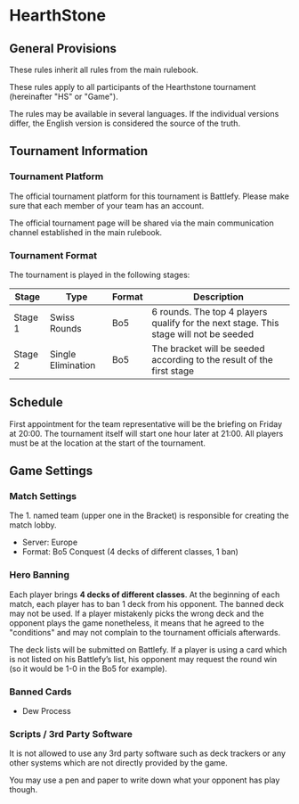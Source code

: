 # HearthStone

## General Provisions

These rules inherit all rules from the main rulebook.

These rules apply to all participants of the Hearthstone tournament (hereinafter "HS" or "Game").

The rules may be available in several languages. If the individual versions differ, the English version is considered the source of the truth.

## Tournament Information

### Tournament Platform

The official tournament platform for this tournament is Battlefy.
Please make sure that each member of your team has an account.

The official tournament page will be shared via the main communication channel established in the main rulebook.

### Tournament Format

The tournament is played in the following stages:

| Stage   | Type               | Format | Description                                                                           |
|---------|--------------------|--------|---------------------------------------------------------------------------------------|
| Stage 1 | Swiss Rounds       | Bo5    | 6 rounds. The top 4 players qualify for the next stage. This stage will not be seeded |
| Stage 2 | Single Elimination | Bo5    | The bracket will be seeded according to the result of the first stage                 |

## Schedule

First appointment for the team representative will be the briefing on Friday at 20:00.
The tournament itself will start one hour later at 21:00.
All players must be at the location at the start of the tournament.

## Game Settings

### Match Settings

The 1. named team (upper one in the Bracket) is responsible for creating the match lobby.

* Server: Europe
* Format: Bo5 Conquest (4 decks of different classes, 1 ban)

### Hero Banning

Each player brings **4 decks of different classes**.
At the beginning of each match, each player has to ban 1 deck from his opponent.
The banned deck may not be used.
If a player mistakenly picks the wrong deck and the opponent plays the game nonetheless, it means that he agreed to the "conditions" and may not complain to the tournament officials afterwards.

The deck lists will be submitted on Battlefy.
If a player is using a card which is not listed on his Battlefy’s list, his opponent may request the round win (so it would be 1-0 in the Bo5 for example).

### Banned Cards

* Dew Process

### Scripts / 3rd Party Software

It is not allowed to use any 3rd party software such as deck trackers or any other systems which are not directly provided by the game.

You may use a pen and paper to write down what your opponent has play though.
